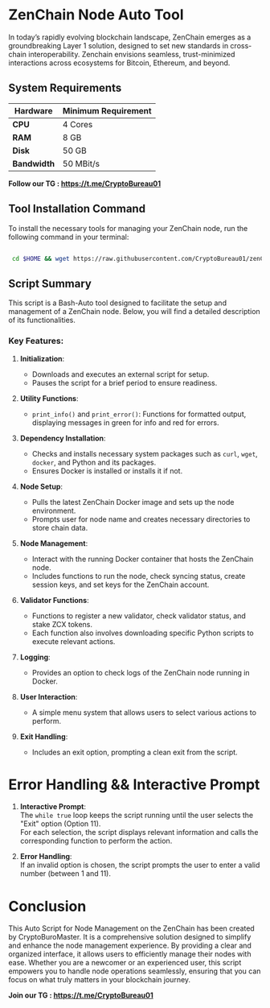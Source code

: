 
# ZenChain Node Auto Tool

In today’s rapidly evolving blockchain landscape, ZenChain emerges as a groundbreaking Layer 1 solution, designed to set new standards in cross-chain interoperability. Zenchain envisions seamless, trust-minimized interactions across ecosystems for Bitcoin, Ethereum, and beyond.

## System Requirements

| **Hardware** | **Minimum Requirement** |
|--------------|-------------------------|
| **CPU**      | 4 Cores                 |
| **RAM**      | 8 GB                    |
| **Disk**     | 50 GB                   |
| **Bandwidth**| 50 MBit/s               |




**Follow our TG : https://t.me/CryptoBureau01**

## Tool Installation Command

To install the necessary tools for managing your ZenChain node, run the following command in your terminal:

```bash

 cd $HOME && wget https://raw.githubusercontent.com/CryptoBureau01/zenChain/main/zenchain.sh && chmod +x zenchain.sh && ./zenchain.sh
```


## Script Summary

This script is a Bash-Auto tool designed to facilitate the setup and management of a ZenChain node. Below, you will find a detailed description of its functionalities.

### Key Features:

1. **Initialization**:
   - Downloads and executes an external script for setup.
   - Pauses the script for a brief period to ensure readiness.

2. **Utility Functions**:
   - `print_info()` and `print_error()`: Functions for formatted output, displaying messages in green for info and red for errors.

3. **Dependency Installation**:
   - Checks and installs necessary system packages such as `curl`, `wget`, `docker`, and Python and its packages.
   - Ensures Docker is installed or installs it if not.

4. **Node Setup**:
   - Pulls the latest ZenChain Docker image and sets up the node environment.
   - Prompts user for node name and creates necessary directories to store chain data.

5. **Node Management**:
   - Interact with the running Docker container that hosts the ZenChain node.
   - Includes functions to run the node, check syncing status, create session keys, and set keys for the ZenChain account.

6. **Validator Functions**:
   - Functions to register a new validator, check validator status, and stake ZCX tokens.
   - Each function also involves downloading specific Python scripts to execute relevant actions.

7. **Logging**:
   - Provides an option to check logs of the ZenChain node running in Docker.

8. **User Interaction**:
   - A simple menu system that allows users to select various actions to perform.

9. **Exit Handling**:
   - Includes an exit option, prompting a clean exit from the script.
  


# Error Handling && Interactive Prompt
1. **Interactive Prompt**:  
   The `while true` loop keeps the script running until the user selects the "Exit" option (Option 11).  
   For each selection, the script displays relevant information and calls the corresponding function to perform the action.

2. **Error Handling**:  
   If an invalid option is chosen, the script prompts the user to enter a valid number (between 1 and 11).



# Conclusion
This Auto Script for Node Management on the ZenChain has been created by CryptoBuroMaster. It is a comprehensive solution designed to simplify and enhance the node management experience. By providing a clear and organized interface, it allows users to efficiently manage their nodes with ease. Whether you are a newcomer or an experienced user, this script empowers you to handle node operations seamlessly, ensuring that you can focus on what truly matters in your blockchain journey.


**Join our TG : https://t.me/CryptoBureau01**
